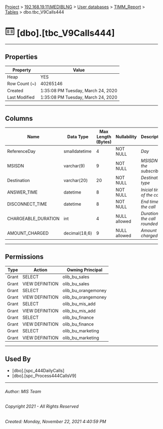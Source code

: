 #### 

[Project](../../../../index.md) > [192.168.19.11\\MEDIBLNG](../../../index.md) > [User databases](../../index.md) > [TIMM_Report](../index.md) > [Tables](Tables.md) > dbo.tbc_V9Calls444

# ![Tables](../../../../Images/Table32.png) [dbo].[tbc_V9Calls444]

---

## <a name="#properties"></a>Properties

| Property | Value |
|---|---|
| Heap | YES |
| Row Count (~) | 40265146 |
| Created | 1:35:08 PM Tuesday, March 24, 2020 |
| Last Modified | 1:35:08 PM Tuesday, March 24, 2020 |


---

## <a name="#columns"></a>Columns

| Name | Data Type | Max Length (Bytes) | Nullability | Description |
|---|---|---|---|---|
| ReferenceDay | smalldatetime | 4 | NOT NULL | _Day_ |
| MSISDN | varchar(9) | 9 | NOT NULL | _MSISDN of the subscriber_ |
| Destination | varchar(20) | 20 | NOT NULL | _Destination type_ |
| ANSWER_TIME | datetime | 8 | NOT NULL | _Inicial time of the call_ |
| DISCONNECT_TIME | datetime | 8 | NOT NULL | _End time of the call_ |
| CHARGEABLE_DURATION | int | 4 | NULL allowed | _Duration of the call rounded_ |
| AMOUNT_CHARGED | decimal(18,6) | 9 | NULL allowed | _Amount charged_ |


---

## <a name="#permissions"></a>Permissions

| Type | Action | Owning Principal |
|---|---|---|
| Grant | SELECT | olib_bu_sales |
| Grant | VIEW DEFINITION | olib_bu_sales |
| Grant | SELECT | olib_bu_orangemoney |
| Grant | VIEW DEFINITION | olib_bu_orangemoney |
| Grant | SELECT | olib_bu_mis_add |
| Grant | VIEW DEFINITION | olib_bu_mis_add |
| Grant | SELECT | olib_bu_finance |
| Grant | VIEW DEFINITION | olib_bu_finance |
| Grant | SELECT | olib_bu_marketing |
| Grant | VIEW DEFINITION | olib_bu_marketing |


---

## <a name="#usedby"></a>Used By

* [dbo].[spc_444DailyCalls]
* [dbo].[spc_Process444CallsV9]


---

###### Author:  MIS Team

###### Copyright 2021 - All Rights Reserved

###### Created: Monday, November 22, 2021 4:40:59 PM

